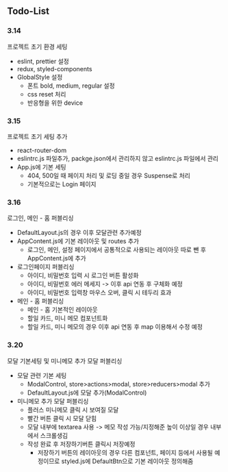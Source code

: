 ## Todo-List

### 3.14

프로젝트 초기 환경 세팅

- eslint, prettier 설정
- redux, styled-components
- GlobalStyle 설정
  - 폰트 bold, medium, regular 설정
  - css reset 처리
  - 반응형을 위한 device

### 3.15

프로젝트 초기 세팅 추가

- react-router-dom
- eslintrc.js 파일추가, packge.json에서 관리하지 않고 eslintrc.js 파일에서 관리
- App.js에 기본 세팅
  - 404, 500일 때 페이지 처리 및 로딩 중일 경우 Suspense로 처리
  - 기본적으로는 Login 페이지

### 3.16

로그인, 메인 - 홈 퍼블리싱

- DefaultLayout.js의 경우 이후 모달관련 추가예정
- AppContent.js에 기본 레이아웃 및 routes 추가
  - 로그인, 메인, 설정 페이지에서 공통적으로 사용되는 레이아웃 따로 뺀 후 AppContent.js에 추가
- 로그인페이지 퍼블리싱
  - 아이디, 비밀번호 입력 시 로그인 버튼 활성화
  - 아이디, 비밀번호 에러 메세지 -> 이후 api 연동 후 구체화 예정
  - 아이디, 비밀번호 입력창 마우스 오버, 클릭 시 테두리 효과
- 메인 - 홈 퍼블리싱
  - 메인 - 홈 기본적인 레이아웃
  - 할일 카드, 미니 메모 컴포넌트화
  - 할일 카드, 미니 메모의 경우 이후 api 연동 후 map 이용해서 수정 예정

### 3.20

모달 기본세팅 및 미니메모 추가 모달 퍼블리싱

- 모달 관련 기본 세팅
  - ModalControl, store>actions>modal, store>reducers>modal 추가
  - DefaultLayout.js에 모달 추가(ModalControl)
- 미니메모 추가 모달 퍼블리싱
  - 플러스 미니메모 클릭 시 보여질 모달
  - 빨간 버튼 클릭 시 모달 닫힘
  - 모달 내부에 textarea 사용 -> 메모 작성 가능/지정해준 높이 이상일 경우 내부에서 스크롤생김
  - 작성 완료 후 저장하기버튼 클릭시 저장예정
    - 저장하기 버튼의 레이아웃의 경우 다른 컴포넌트, 페이지 등에서 사용될 예정이므로 styled.js에 DefaultBtn으로 기본 레이아웃 정의해줌
